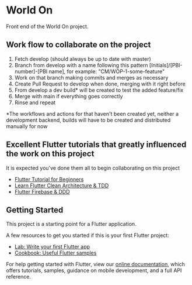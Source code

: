 # World On

Front end of the World On project.

## Work flow to collaborate on the project

1. Fetch develop (should always be up to date with master)
2. Branch from develop with a name following this pattern [Initials]/[PBI-number]-[PBI name], for example: "CM/WOP-1-some-feature"
3. Work on that branch making commits and merges as necessary
4. Create Pull Request to develop when done, merging with it right before
5. From develop a dev build* will be created to test the added feature/fix
6. Merge with main if everything goes correctly
7. Rinse and repeat

*The workflows and actions for that haven't been created yet, neither a development backend, builds will have to be created and distributed manually for now

## Excellent Flutter tutorials that greatly influenced the work on this project
It is expected you've done them all to begin collaborating on this project

- [Flutter Tutorial for Beginners](https://www.youtube.com/playlist?list=PL4cUxeGkcC9jLYyp2Aoh6hcWuxFDX6PBJ)
- [Learn Flutter Clean Architecture & TDD](https://www.youtube.com/watch?v=dc3B_mMrZ-Q)
- [Flutter Firebase & DDD](https://www.youtube.com/playlist?list=PLB6lc7nQ1n4iS5p-IezFFgqP6YvAJy84U)


## Getting Started

This project is a starting point for a Flutter application.

A few resources to get you started if this is your first Flutter project:

- [Lab: Write your first Flutter app](https://flutter.dev/docs/get-started/codelab)
- [Cookbook: Useful Flutter samples](https://flutter.dev/docs/cookbook)

For help getting started with Flutter, view our
[online documentation](https://flutter.dev/docs), which offers tutorials,
samples, guidance on mobile development, and a full API reference.
